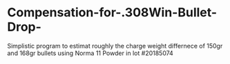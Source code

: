 # Compensation-for-.308Win-Bullet-Drop-
Simplistic program to estimat roughly the charge weight differnece of 150gr and 168gr bullets using Norma 11 Powder in lot #20185074
